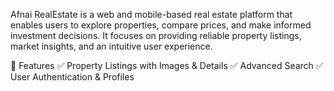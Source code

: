 Afnai RealEstate is a web and mobile-based real estate platform that enables users to explore properties, compare prices, and make informed investment decisions. It focuses on providing reliable property listings, market insights, and an intuitive user experience.

🚀 Features
✅ Property Listings with Images & Details
✅ Advanced Search
✅ User Authentication & Profiles
